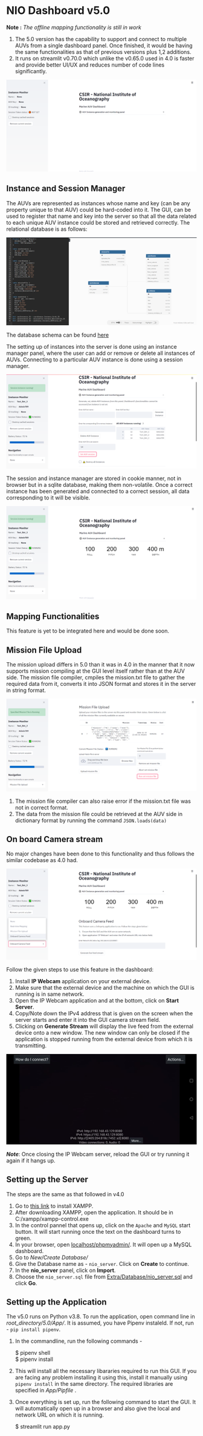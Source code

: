 # NIO Dashboard v5.0

__Note :__ _The offline mapping functionality is still in work_

1. The 5.0 version has the capability to support and connect to multiple AUVs from a single dashboard panel. Once finished, it would be having the same functionalities as that of previous versions plus 1,2 additions.
2. It runs on streamlit v0.70.0 which unlike the v0.65.0 used in 4.0 is faster and provide better UI/UX and reduces number of code lines significantly.

![instance manager](Extra/Images/landing_page.png)

## Instance and Session Manager

The AUVs are represented as instances whose name and key (can be any property unique to that AUV) could be hard-coded into it. The GUI, can be used to register that name and key into the server so that all the data related to each unique AUV instance could be stored and retrieved correctly. The relational database is as follows:

![database schema](Extra/Images/database_schema.png)

The database schema can be found [here](https://dbdiagram.io/d/5fa93c393a78976d7b7b1d16)

The setting up of instances into the server is done using an instance manager panel, where the user can add or remove or delete all instances of AUVs. Connecting to a particular AUV instance is done using a session manager.

![session manager](Extra/Images/instance_login.png)

The session and instance manager are stored in cookie manner, not in browser but in a sqlite database, making them non-volatile. Once a correct instance has been generated and connected to a correct session, all data corresponding to it will be visible.

![logged in](Extra/Images/logged_in.png)

## Mapping Functionalities

This feature is yet to be integrated here and would be done soon.

## Mission File Upload

The mission upload differs in 5.0 than it was in 4.0 in the manner that it now supports mission compiling at the GUI level itself rather than at the AUV side. The mission file compiler, cmpiles the mission.txt file to gather the required data from it, converts it into JSON format and stores it in the server in string format.

![mission upload](Extra/Images/file_upload.png)

1. The mission file compiler can also raise error if the mission.txt file was not in correct format.
2. The data from the mission file could be retrieved at the AUV side in dictionary format by running the command `JSON.loads(data)`

## On board Camera stream

No major changes have been done to this functionality and thus follows the similar codebase as 4.0 had.

![Camera Feature](Extra/Images/camera.png)

Follow the given steps to use this feature in the dashboard:

1. Install __IP Webcam__ application on your external device.
2. Make sure that the external device and the machine on which the GUI is running is in same network.
3. Open the IP Webcam application and at the bottom, click on __Start Server__.
4. Copy/Note down the IPv4 address that is given on the screen when the server starts and enter it into the GUI camera stream field.
5. Clicking on __Generate Stream__ will display the live feed from the external device onto a new window. The new window can only be closed if the application is stopped running from the external device from which it is transmitting.

![IP Webcam server](Extra/Images/ip_address.png)

___Note___: Once closing the IP Webcam server, reload the GUI or try running it again if it hangs up.

## Setting up the Server

The steps are the same as that followed in v4.0

1. Go to [this link](https://www.apachefriends.org/download.html) to install XAMPP.
2. After downloading XAMPP, open the application. It should be in C:/xampp/xampp-control.exe
3. In the control pannel that opens up, click on the `Apache` and `MySQL` start button. It will start running once the text on the dashboard turns to green.
4. In your browser, open [localhost/phpmyadmin/](http://localhost/phpmyadmin/). It will open up a MySQL dashboard.
5. Go to _New/Create Database/_
6. Give the Database name as - `nio_server`. Click on **Create** to continue.
7. In the **nio_server** panel, click on **Import**.
8. Choose the `nio_server.sql` file from [Extra/Database/nio_server.sql](Extra/Database/nio_server.sql) and click **Go**.

## Setting up the Application

The v5.0 runs on Python v3.8. To run the application, open command line in _root_directory/5.0/App/_. It is assumed, you have Pipenv instaleld. If not, run - `pip install pipenv`. 

1. In the commandline, run the following commands - 

    $ pipenv shell <br>
    $ pipenv install

2. This will install all the necessary libararies required to run this GUI. If you are facing any problem installing it using this, install it manually using `pipenv install` in the same directory. The required libraries are specified in _App/Pipfile_ . 
3. Once everything is set up, run the following command to start the GUI. It will automatically open up in a browser and also give the local and network URL on which it is running.

    $ streamlit run app.py